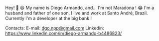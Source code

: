Hey! 👋 😃
My name is Diego Armando, and... I'm not Maradona ! 😂 I'm a husband and father of one son. I live and work at Santo André, Brazil. Currently I'm a developer at the big bank !

Contacts:
E-mail: dgo.npp@gmail.com
Linkedin: https://www.linkedin.com/in/diego-armando-b4486823/

